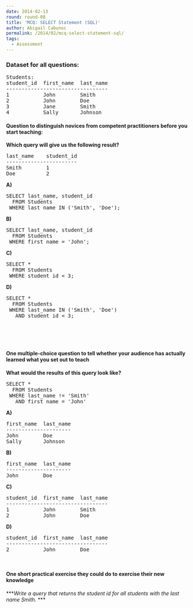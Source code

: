 ```yaml
---
date: 2014-02-13
round: round-08
title: 'MCQ: SELECT Statement (SQL)'
author: Abigail Cabunoc
permalink: /2014/02/mcq-select-statement-sql/
tags:
  - Assessment
---
```

### Dataset for all questions:

<pre>Students:
student_id  first_name  last_name
---------------------------------
1           John        Smith
2           John        Doe
3           Jane        Smith
4           Sally       Johnson</pre>

#### Question to distinguish novices from competent practitioners before you start teaching:

**Which query will give us the following result?**

<pre>last_name    student_id
-----------------------
Smith        1
Doe          2</pre>

**A)**

<pre>SELECT last_name, student_id 
  FROM Students 
 WHERE last_name IN ('Smith', 'Doe');</pre>

**B)**

<pre>SELECT last_name, student_id 
  FROM Students 
 WHERE first_name = 'John';</pre>

**C)**

<pre>SELECT * 
  FROM Students 
 WHERE student_id &lt; 3;</pre>

**D)**

<pre>SELECT * 
  FROM Students 
 WHERE last_name IN ('Smith', 'Doe') 
   AND student_id &lt; 3;</pre>

<pre><span style="color: #222222; font-family: 'Courier 10 Pitch', Courier, monospace; line-height: 21px;"> </span></pre>

&nbsp;

#### One multiple-choice question to tell whether your audience has actually learned what you set out to teach

**What would the results of this query look like?**

<pre>SELECT * 
  FROM Students 
 WHERE last_name != 'Smith' 
   AND first_name = 'John'</pre>

**A)**

<pre>first_name  last_name
---------------------
John        Doe
Sally       Johnson</pre>

**B)**

<pre>first_name  last_name
---------------------
John        Doe</pre>

**C)**

<pre>student_id  first_name  last_name
---------------------------------
1           John        Smith
2           John        Doe</pre>

**D)**

<pre>student_id  first_name  last_name
---------------------------------
2           John        Doe</pre>

&nbsp;

#### One short practical exercise they could do to exercise their new knowledge

****Write a query that returns the student id for all students with the last name Smith.* ***
